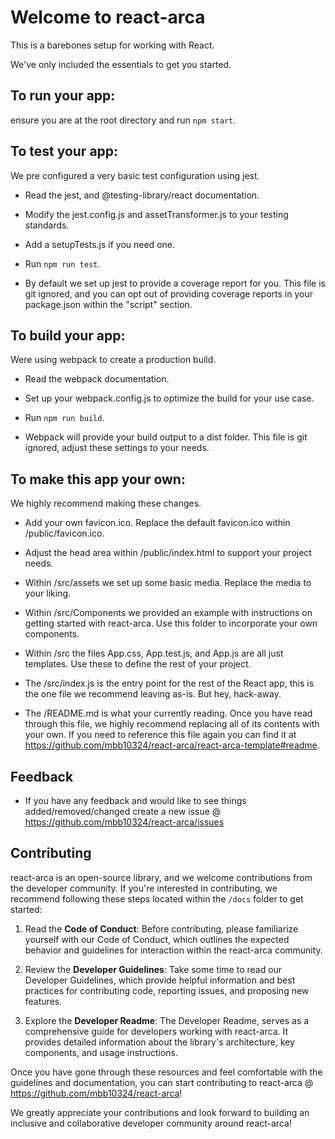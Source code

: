 # Welcome to react-arca

This is a barebones setup for working with React.

We've only included the essentials to get you started.

## To run your app:

ensure you are at the root directory and run `npm start`.

## To test your app:

We pre configured a very basic test configuration using jest.

- Read the jest, and @testing-library/react documentation.

- Modify the jest.config.js and assetTransformer.js to your testing standards.

- Add a setupTests.js if you need one.

- Run `npm run test`.

- By default we set up jest to provide a coverage report for you. This file is git ignored, and you can opt out of providing coverage reports in your package.json within the "script" section.

## To build your app:

Were using webpack to create a production build.

- Read the webpack documentation.

- Set up your webpack.config.js to optimize the build for your use case.

- Run `npm run build`.

- Webpack will provide your build output to a dist folder. This file is git ignored, adjust these settings to your needs.

## To make this app your own:

We highly recommend making these changes.

- Add your own favicon.ico. Replace the default favicon.ico within /public/favicon.ico.

- Adjust the head area within /public/index.html to support your project needs.

- Within /src/assets we set up some basic media. Replace the media to your liking.

- Within /src/Components we provided an example with instructions on getting started with react-arca. Use this folder to incorporate your own components.

- Within /src the files App.css, App.test.js, and App.js are all just templates. Use these to define the rest of your project.

- The /src/index.js is the entry point for the rest of the React app, this is the one file we recommend leaving as-is. But hey, hack-away.

- The /README.md is what your currently reading. Once you have read through this file, we highly recommend replacing all of its contents with your own. If you need to reference this file again you can find it at https://github.com/mbb10324/react-arca/react-arca-template#readme.

## Feedback

- If you have any feedback and would like to see things added/removed/changed create a new issue @ https://github.com/mbb10324/react-arca/issues

## Contributing

react-arca is an open-source library, and we welcome contributions from the developer community. If you're interested in contributing, we recommend following these steps located within the `/docs` folder to get started:

1. Read the **Code of Conduct**: Before contributing, please familiarize yourself with our Code of Conduct, which outlines the expected behavior and guidelines for interaction within the react-arca community.

2. Review the **Developer Guidelines**: Take some time to read our Developer Guidelines, which provide helpful information and best practices for contributing code, reporting issues, and proposing new features.

3. Explore the **Developer Readme**: The Developer Readme, serves as a comprehensive guide for developers working with react-arca. It provides detailed information about the library's architecture, key components, and usage instructions.

Once you have gone through these resources and feel comfortable with the guidelines and documentation, you can start contributing to react-arca @ https://github.com/mbb10324/react-arca!

We greatly appreciate your contributions and look forward to building an inclusive and collaborative developer community around react-arca!

